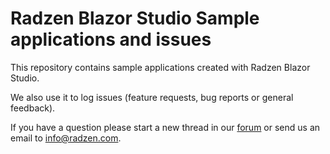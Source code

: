# Radzen Blazor Studio Sample applications and issues

This repository contains sample applications created with Radzen Blazor Studio.

We also use it to log issues (feature requests, bug reports or general feedback). 

If you have a question please start a new thread in our [forum](https://forum.radzen.com/c/radzen-blazor-studio) or send us an email to <a href="mailto:info@radzen.com">info@radzen.com</a>.
